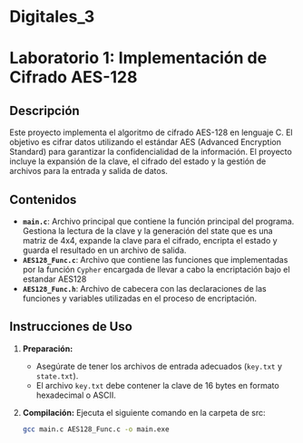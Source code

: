 # Digitales_3
# Laboratorio 1: Implementación de Cifrado AES-128

## Descripción

Este proyecto implementa el algoritmo de cifrado AES-128 en lenguaje C. El objetivo es cifrar datos utilizando el estándar AES (Advanced Encryption Standard) para garantizar la confidencialidad de la información. El proyecto incluye la expansión de la clave, el cifrado del estado y la gestión de archivos para la entrada y salida de datos.

## Contenidos

- **`main.c`**: Archivo principal que contiene la función principal del programa. Gestiona la lectura de la clave y la generación del state que es una matriz de 4x4, expande la clave para el cifrado, encripta el estado y guarda el resultado en un archivo de salida.
- **`AES128_Func.c`**: Archivo que contiene las funciones que implementadas por la función `Cypher` encargada de llevar a cabo la encriptación bajo el estandar AES128
- **`AES128_Func.h`**: Archivo de cabecera con las declaraciones de las funciones y variables utilizadas en el proceso de encriptación.


## Instrucciones de Uso

1. **Preparación:**
   - Asegúrate de tener los archivos de entrada adecuados (`key.txt` y `state.txt`).
   - El archivo `key.txt` debe contener la clave de 16 bytes en formato hexadecimal o ASCII.

2. **Compilación:**
   Ejecuta el siguiente comando en la carpeta de src:
   ```bash
   gcc main.c AES128_Func.c -o main.exe 
